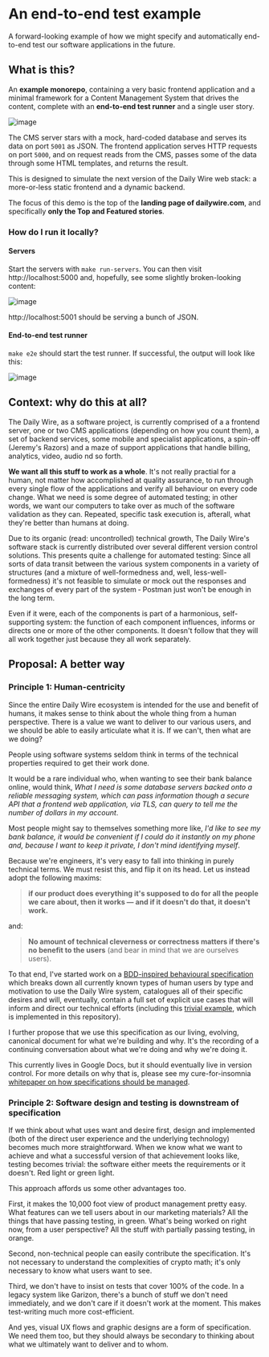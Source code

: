 # An end-to-end test example

A forward-looking example of how we might specify and automatically end-to-end test our software applications in the future.

## What is this?

An **example monorepo**, containing a very basic frontend application and a minimal framework for a Content Management System that drives the content, complete with an **end-to-end test runner** and a single user story.

![image](https://user-images.githubusercontent.com/50168/184842493-d53e9cd2-9c75-4ca2-a3b9-ef3be5cb3922.png)

The CMS server stars with a mock, hard-coded database and serves its data on port `5001` as JSON. The frontend application serves HTTP requests on port `5000`, and on request reads from the CMS, passes some of the data through some HTML templates, and returns the result.

This is designed to simulate the next version of the Daily Wire web stack: a more-or-less static frontend and a dynamic backend.

The focus of this demo is the top of the **landing page of dailywire.com**, and specifically **only the Top and Featured stories**. 

### How do I run it locally?

#### Servers

Start the servers with `make run-servers`. You can then visit http://localhost:5000 and, hopefully, see some slightly broken-looking content:

![image](https://user-images.githubusercontent.com/50168/184844042-d4ec46e4-5d11-40f2-9355-670b0569bfe8.png)

http://localhost:5001 should be serving a bunch of JSON.

#### End-to-end test runner

`make e2e` should start the test runner. If successful, the output will look like this:

![image](https://user-images.githubusercontent.com/50168/184847676-2a0fc2bd-8787-4450-a0cc-8451540b56f1.png)

## Context: why do this at all?

The Daily Wire, as a software project, is currently comprised of a a frontend server, one or two CMS applications (depending on how you count them), a set of backend services, some mobile and specialist applications, a spin-off (Jeremy's Razors) and a maze of support applications that handle billing, analytics, video, audio nd so forth.

**We want all this stuff to work as a whole**. It's not really practial for a human, not matter how accomplished at quality assurance, to run through every single flow of the applications and verify all behaviour on every code change. What we need is some degree of automated testing; in other words, we want our computers to take over as much of the software validation as they can. Repeated, specific task execution is, afterall, what they're better than humans at doing.

Due to its organic (read: uncontrolled) technical growth, The Daily Wire's software stack is currently distributed over several different version control solutions. This presents quite a challenge for automated testing: Since all sorts of data transit between the various system components in a variety of structures (and a mixture of well-formedness and, well, less-well-formedness) it's not feasible to simulate or mock out the responses and exchanges of every part of the system &dash; Postman just won't be enough in the long term.

Even if it were, each of the components is part of a harmonious, self-supporting system: the function of each component influences, informs or directs one or more of the other components. It doesn't follow that they will all work together just because they all work separately.

## Proposal: A better way

### Principle 1: Human-centricity

Since the entire Daily Wire ecosystem is intended for the use and benefit of humans, it makes sense to think about the whole thing from a human perspective. There is a value we want to deliver to our various users, and we should be able to easily articulate what it is. If we can't, then what are we doing?

People using software systems seldom think in terms of the technical properties required to get their work done. 

It would be a rare individual who, when wanting to see their bank balance online, would think, _What I need is some database servers backed onto a reliable messaging system, which can pass information though a secure API that a frontend web application, via TLS,  can query to tell me the number of dollars in my account_.  

Most people might say to themselves something more like, _I'd like to see my bank balance, it would be convenient if I could do it instantly on my phone and, because I want to keep it private, I don't mind identifying myself_. 

Because we're engineers, it's very easy to fall into thinking in purely technical terms. We must resist this, and flip it on its head. Let us instead adopt the following maxims:

> **if our product does everything it's supposed to do for all the people we care about, then it works &mdash; and if it doesn't do that, it doesn't work.**

and:

> **No amount of technical cleverness or correctness matters if there's no benefit to the users** (and bear in mind that we are ourselves users).

To that end, I've started work on a [BDD-inspired behavioural specification](https://docs.google.com/spreadsheets/d/1s5_zTN50Y3JJNZmsyn5cALOPnD1XEUiuMxXqLszb05o/edit#gid=270614781) which breaks down all currently known types of human users by type and motivation to use the Daily Wire system, catalogues all of their specific desires and will, eventually, contain a full set of explicit use cases that will inform and direct our technical efforts (including this [trivial example](https://docs.google.com/spreadsheets/d/1s5_zTN50Y3JJNZmsyn5cALOPnD1XEUiuMxXqLszb05o/edit#gid=1717537016), which is implemented in this repository). 

I further propose that we use this specification as our living, evolving, canonical document for what we're building and why. It's the recording of a continuing conversation about what we're doing and why we're doing it.

This currently lives in Google Docs, but it should eventually live in version control. For more details on why that is, please see my cure-for-insomnia [whitepaper on how specifications should be managed](https://endian.io/theory/adject-clarity-five-integral-c-words-of-maximally-useful-product-specification-for-teams/).

### Principle 2: Software design and testing is downstream of specification

If we think about what uses want and desire first, design and implemented (both of the direct user experience and the underlying technology) becomes much more straightforward. When we know what we want to achieve and what a successful version of that achievement looks like, testing becomes trivial: the software either meets the requirements or it doesn't. Red light or green light.

This approach affords us some other advantages too.

First, it makes the 10,000 foot view of product management pretty easy. What features can we tell users about in our marketing materials? All the things that have passing testing, in green. What's being worked on right now, from a user perspective? All the stuff with partially passing testing, in orange.

Second, non-technical people can easily contribute the specification. It's not necessary to understand the complexities of crypto math; it's only necessary to know what users want to see.

Third, we don't have to insist on tests that cover 100% of the code. In a legacy system like Garizon, there's a bunch of stuff we don't need immediately, and we don't care if it doesn't work at the moment. This makes test-writing much more cost-efficient.

And yes, visual UX flows and graphic designs are a form of specification. We need them too, but they should always be secondary to thinking about what we ultimately want to deliver and to whom.
